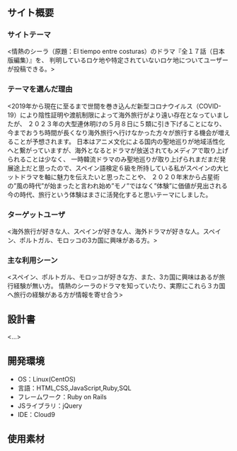 # <aventura>

## サイト概要
### サイトテーマ
<情熱のシーラ（原題：El tiempo entre costuras）のドラマ『全１７話（日本版編集）』を、
判明しているロケ地や特定されていないロケ地についてユーザーが投稿できる。>

### テーマを選んだ理由
<2019年から現在に至るまで世間を巻き込んだ新型コロナウイルス（COVID-19）により陰性証明や渡航制限によって海外旅行がより遠い存在となっていましたが、
２０２３年の大型連休明けの５月８日に５類に引き下げることになり、今までおうち時間が長くなり海外旅行へ行けなかった方々が旅行する機会が増えることが予想されます。
日本はアニメ文化による国内の聖地巡りが地域活性化へと繋がっていますが、海外となるとドラマが放送されてもメディアで取り上げられることは少なく、
一時韓流ドラマのみ聖地巡りが取り上げられまだまだ発展途上だと思ったので、スペイン語検定６級を所持している私がスペインの大ヒットドラマを軸に魅力を伝えたいと思ったことや、
２０２０年末から占星術の”風の時代”が始まったと言われ始め”モノ”ではなく”体験”に価値が見出される今の時代、旅行という体験はまさに活発化すると思いテーマにしました。

### ターゲットユーザ
<海外旅行が好きな人、スペインが好きな人、海外ドラマが好きな人。スペイン、ポルトガル、モロッコの3カ国に興味がある方。>

### 主な利用シーン
<スペイン、ポルトガル、モロッコが好きな方、また、3カ国に興味はあるが旅行経験が無い方。
情熱のシーラのドラマを知っていたり、実際にこれら３カ国へ旅行の経験がある方が情報を寄せ合う>

## 設計書
<...>

## 開発環境
- OS：Linux(CentOS)
- 言語：HTML,CSS,JavaScript,Ruby,SQL
- フレームワーク：Ruby on Rails
- JSライブラリ：jQuery
- IDE：Cloud9

## 使用素材
<!--- 外部サービスの画像素材・音声素材を使用した場合は、必ずサービス名とURLを明記してください。-->
<!--- 使用しない場合は、使用素材の項目をREADMEから削除してください。-->